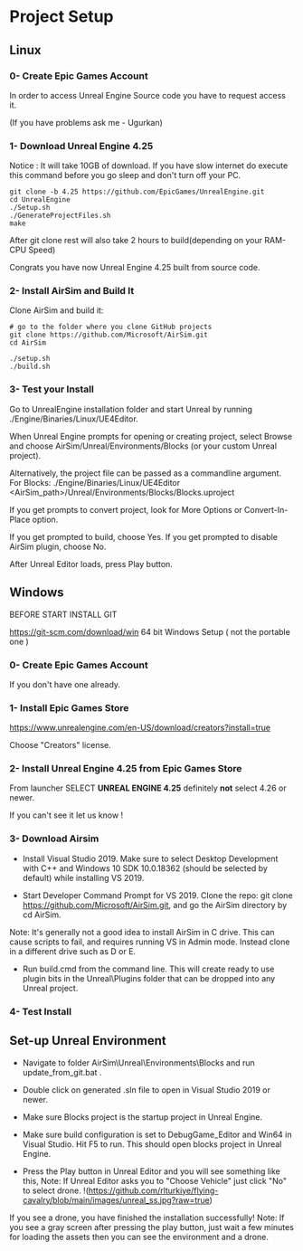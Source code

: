 # Project Setup

## Linux 

### 0- Create Epic Games Account
In order to access Unreal Engine Source code you have to request access it.

(If you have problems ask me - Ugurkan)

### 1- Download Unreal Engine 4.25

Notice : It will take 10GB of download. If you have slow internet do execute this command before you go sleep and don't turn off your PC.

```
git clone -b 4.25 https://github.com/EpicGames/UnrealEngine.git
cd UnrealEngine
./Setup.sh
./GenerateProjectFiles.sh
make
```

After git clone rest will also take 2 hours to build(depending on your RAM-CPU Speed)

Congrats you have now Unreal Engine 4.25 built from source code.

### 2- Install AirSim and Build It

Clone AirSim and build it:

```
# go to the folder where you clone GitHub projects
git clone https://github.com/Microsoft/AirSim.git
cd AirSim

```

```
./setup.sh
./build.sh
```

### 3- Test your Install

Go to UnrealEngine installation folder and start Unreal by running ./Engine/Binaries/Linux/UE4Editor.

When Unreal Engine prompts for opening or creating project, select Browse and choose AirSim/Unreal/Environments/Blocks (or your custom Unreal project).

Alternatively, the project file can be passed as a commandline argument. For Blocks: ./Engine/Binaries/Linux/UE4Editor <AirSim_path>/Unreal/Environments/Blocks/Blocks.uproject

If you get prompts to convert project, look for More Options or Convert-In-Place option.

 If you get prompted to build, choose Yes. If you get prompted to disable AirSim plugin, choose No.

After Unreal Editor loads, press Play button.

## Windows
BEFORE START INSTALL GIT

https://git-scm.com/download/win
64 bit Windows Setup ( not the portable one )


### 0- Create Epic Games Account 

If you don't have one already.

### 1- Install Epic Games Store

https://www.unrealengine.com/en-US/download/creators?install=true

Choose "Creators" license.


### 2- Install Unreal Engine 4.25 from Epic Games Store 

From launcher SELECT **UNREAL ENGINE 4.25**
definitely **not** select 4.26 or newer.

If you can't see it let us know !


### 3- Download Airsim

* Install Visual Studio 2019. Make sure to select Desktop Development with C++ and Windows 10 SDK 10.0.18362 (should be selected by default) while installing VS 2019.

* Start Developer Command Prompt for VS 2019.
Clone the repo: git clone https://github.com/Microsoft/AirSim.git, and go the AirSim directory by cd AirSim.

Note: It's generally not a good idea to install AirSim in C drive. This can cause scripts to fail, and requires running VS in Admin mode. Instead clone in a different drive such as D or E.

* Run build.cmd from the command line. This will create ready to use plugin bits in the Unreal\Plugins folder that can be dropped into any Unreal project.

### 4- Test Install

## Set-up Unreal Environment
* Navigate to folder AirSim\Unreal\Environments\Blocks and run update_from_git.bat .

* Double click on generated .sln file to open in Visual Studio 2019 or newer.

* Make sure Blocks project is the startup project in Unreal Engine.

* Make sure build configuration is set to DebugGame_Editor and Win64 in Visual Studio. Hit F5 to run. This should open blocks project in Unreal Engine.

* Press the Play button in Unreal Editor and you will see something like this,
Note: If Unreal Editor asks you to "Choose Vehicle" just click "No" to select drone.
!(https://github.com/rlturkiye/flying-cavalry/blob/main/images/unreal_ss.jpg?raw=true)

If you see a drone, you have finished the installation successfully!
Note: If you see a gray screen after pressing the play button, just wait a few minutes for loading the assets then you can see the environment and a drone.
